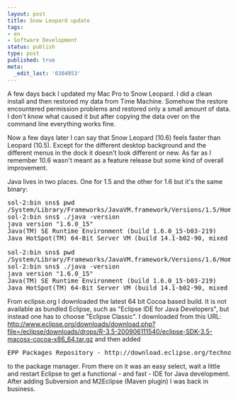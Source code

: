```yaml
---
layout: post
title: Snow Leopard update
tags:
- en
- Software Development
status: publish
type: post
published: true
meta:
  _edit_last: '6384953'
---
```

<p>A few days back I updated my Mac Pro to Snow Leopard. I did a clean install and then restored my data from Time Machine. Somehow the restore encountered permission problems and restored only a small amount of data. I don't know what caused it but after copying the data over on the command line everything works fine.</p>

<p>Now a few days later I can say that Snow Leopard (10.6) feels faster than Leopard (10.5). Except for the different desktop background and the different menus in the dock it doesn't look different or new. As far as I remember 10.6 wasn't meant as a feature release but some kind of overall improvement.</p>

<p>Java lives in two places. One for 1.5 and the other for 1.6 but it's the same binary:</p>

<pre class="codeSample">sol-2:bin sns$ pwd
/System/Library/Frameworks/JavaVM.framework/Versions/1.5/Home/bin
sol-2:bin sns$ ./java -version
java version "1.6.0_15"
Java(TM) SE Runtime Environment (build 1.6.0_15-b03-219)
Java HotSpot(TM) 64-Bit Server VM (build 14.1-b02-90, mixed mode)

sol-2:bin sns$ pwd
/System/Library/Frameworks/JavaVM.framework/Versions/1.6/Home/bin
sol-2:bin sns$ ./java -version
java version "1.6.0_15"
Java(TM) SE Runtime Environment (build 1.6.0_15-b03-219)
Java HotSpot(TM) 64-Bit Server VM (build 14.1-b02-90, mixed mode)
</pre>

<p>From eclipse.org I downloaded the latest 64 bit Cocoa based build. It is not available as bundled Eclipse, such as "Eclipse IDE for Java Developers", but instead one has to choose "Eclipse Classic". I downloaded from this URL: <a href="http://www.eclipse.org/downloads/download.php?file=/eclipse/downloads/drops/R-3.5-200906111540/eclipse-SDK-3.5-macosx-cocoa-x86_64.tar.gz">http://www.eclipse.org/downloads/download.php?file=/eclipse/downloads/drops/R-3.5-200906111540/eclipse-SDK-3.5-macosx-cocoa-x86_64.tar.gz</a> and then added</p>

<pre class="codeSample">EPP Packages Repository - http://download.eclipse.org/technology/epp/packages/galileo</pre>

<p>to the package manager. From there on it was an easy select, wait a little and restart Eclipse to get a functional - and fast - IDE for Java development. After adding Subversion and M2Eclipse (Maven plugin) I was back in business.</p>
